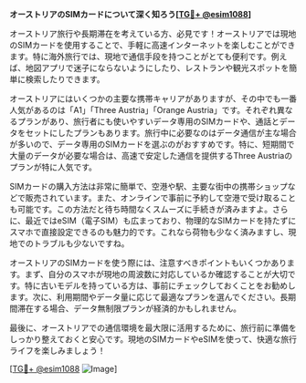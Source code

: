 **オーストリアのSIMカードについて深く知ろう[[TG💪+ @esim1088](https://t.me/s/esim1088)]**

オーストリア旅行や長期滞在を考えている方、必見です！オーストリアでは現地のSIMカードを使用することで、手軽に高速インターネットを楽しむことができます。特に海外旅行では、現地で通信手段を持つことがとても便利です。例えば、地図アプリで迷子にならないようにしたり、レストランや観光スポットを簡単に検索したりできます。

オーストリアにはいくつかの主要な携帯キャリアがありますが、その中でも一番人気があるのは「A1」「Three Austria」「Orange Austria」です。それぞれ異なるプランがあり、旅行者にも使いやすいデータ専用のSIMカードや、通話とデータをセットにしたプランもあります。旅行中に必要なのはデータ通信が主な場合が多いので、データ専用のSIMカードを選ぶのがおすすめです。特に、短期間で大量のデータが必要な場合は、高速で安定した通信を提供するThree Austriaのプランが特に人気です。

SIMカードの購入方法は非常に簡単で、空港や駅、主要な街中の携帯ショップなどで販売されています。また、オンラインで事前に予約して空港で受け取ることも可能です。この方法だと待ち時間なくスムーズに手続きが済みますよ。さらに、最近ではeSIM（電子SIM）も広まっており、物理的なSIMカードを持たずにスマホで直接設定できるのも魅力的です。これなら荷物も少なく済みますし、現地でのトラブルも少ないですね。

オーストリアのSIMカードを使う際には、注意すべきポイントもいくつかあります。まず、自分のスマホが現地の周波数に対応しているか確認することが大切です。特に古いモデルを持っている方は、事前にチェックしておくことをお勧めします。次に、利用期間やデータ量に応じて最適なプランを選んでください。長期間滞在する場合、データ無制限プランが経済的かもしれません。

最後に、オーストリアでの通信環境を最大限に活用するために、旅行前に準備をしっかり整えておくと安心です。現地のSIMカードやeSIMを使って、快適な旅行ライフを楽しみましょう！

[[TG💪+ @esim1088](https://t.me/s/esim1088) ![Image](https://i.postimg.cc/Y0z9fWf4/image.png)]